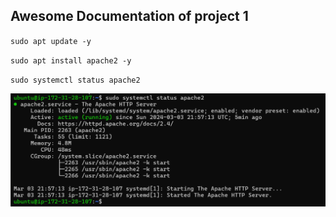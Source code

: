 ## Awesome Documentation of project 1

`sudo apt update -y`

`sudo apt install apache2 -y`

`sudo systemctl status apache2`

![Apache status](./images/apache-status.png)